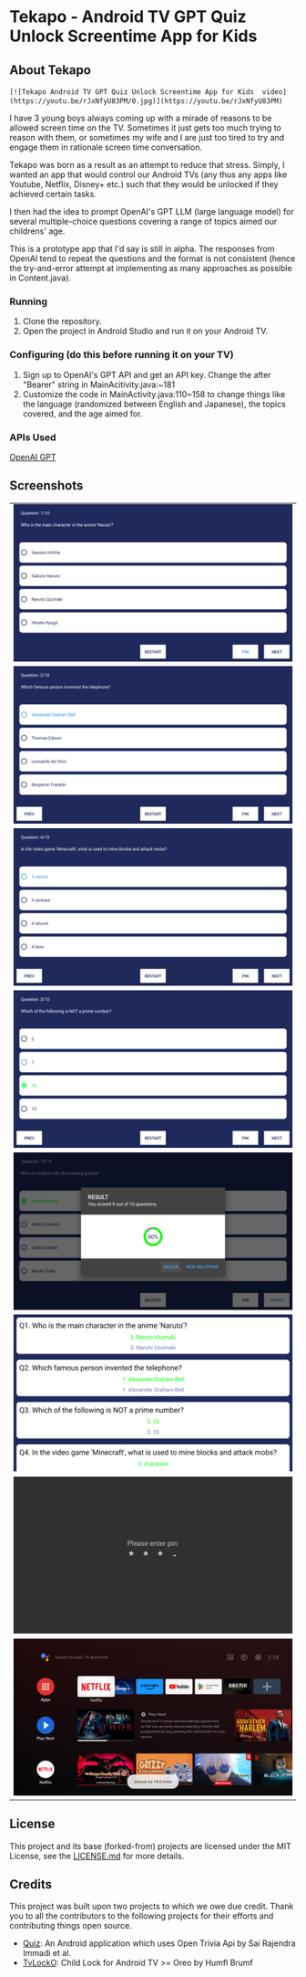 # Tekapo - Android TV GPT Quiz Unlock Screentime App for Kids

## About  Tekapo

```
[![Tekapo Android TV GPT Quiz Unlock Screentime App for Kids  video](https://youtu.be/rJxNfyU83PM/0.jpg)](https://youtu.be/rJxNfyU83PM)
```

I have 3 young boys always coming up with a mirade of reasons to be allowed screen time on the TV. Sometimes it just gets too much trying to reason with them, or sometimes my wife and I are just too tired to try and engage them in rationale screen time conversation.

Tekapo was born as a result as an attempt to reduce that stress. Simply, I wanted an app that would control our Android TVs (any thus any apps like Youtube, Netflix, Disney+ etc.) such that they would be unlocked if they achieved certain tasks.

I then had the idea to prompt OpenAI's GPT LLM (large language model) for several multiple-choice questions covering a range of topics aimed our childrens' age.

This is a prototype app that I'd say is still in alpha. The responses from OpenAI tend to repeat the questions and the format is not consistent (hence the try-and-error attempt at implementing as many approaches as possible in Content.java).

### Running

1. Clone the repository.
1. Open the project in Android Studio and run it on your Android TV.

### Configuring (do this before running it on your TV)

1. Sign up to OpenAI's GPT API and get an API key. Change the <API key> after "Bearer" string in MainAcitivity.java:~181
1. Customize the code in MainActivity.java:110~158 to change things like the language (randomized between English and Japanese), the topics covered, and the age aimed for.

### APIs Used

[OpenAI GPT](https://platform.openai.com/docs/guides/gpt)

## Screenshots

<table>  
  <tr>  
    <td><img src="/screenshots/1.png" ></td>  
  </tr>  
  <tr> 
    <td><img src="/screenshots/2.png" ></td>  
  </tr>
  <tr> 
    <td><img src="/screenshots/3.png" ></td>  
  </tr>  
  <tr>  
    <td><img src="/screenshots/4.png" ></td>  
  </tr>
  <tr>  
    <td><img src="/screenshots/5.png" ></td>  
  </tr>  
  <tr> 
    <td><img src="/screenshots/6.png" ></td>  
  </tr>
  <tr> 
    <td><img src="/screenshots/7.png" ></td>  
  </tr>  
  <tr>  
    <td><img src="/screenshots/8.png" ></td>  
  </tr>
</table>  

## License

This project and its base (forked-from) projects are licensed under the MIT License, see the [LICENSE.md](https://github.com/funxfun/tekapo/blob/master/LICENSE) for more details.

## Credits

This project was built upon two projects to which we owe due credit. Thank you to all the contributors to the following projects for their efforts and contributing things open source.

* [Quiz](https://github.com/immadisairaj/Quiz/): An Android application which uses Open Trivia Api by Sai Rajendra Immadi et al.
* [TvLockO](https://github.com/humflbrumf/TvLockO): Child Lock for Android TV >= Oreo by Humfl Brumf
